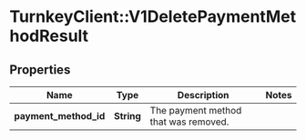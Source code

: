 # TurnkeyClient::V1DeletePaymentMethodResult

## Properties
Name | Type | Description | Notes
------------ | ------------- | ------------- | -------------
**payment_method_id** | **String** | The payment method that was removed. | 

